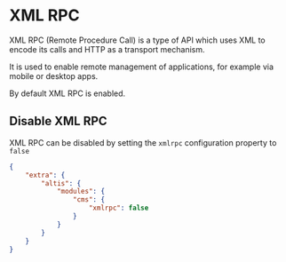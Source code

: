 # XML RPC

XML RPC (Remote Procedure Call) is a type of API which uses XML to encode its calls and HTTP as a transport mechanism.

It is used to enable remote management of applications, for example via mobile or desktop apps.

By default XML RPC is enabled.

## Disable XML RPC

XML RPC can be disabled by setting the `xmlrpc` configuration property to `false`

```json
{
    "extra": {
        "altis": {
            "modules": {
                "cms": {
                    "xmlrpc": false
                }
            }
        }
    }
}
```
